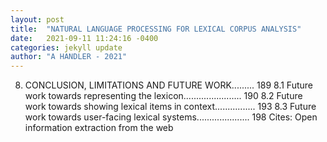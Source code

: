 ```yaml
---
layout: post
title:  "NATURAL LANGUAGE PROCESSING FOR LEXICAL CORPUS ANALYSIS"
date:   2021-09-11 11:24:16 -0400
categories: jekyll update
author: "A HANDLER - 2021"
---
```

8. CONCLUSION, LIMITATIONS AND FUTURE WORK......... 189 8.1 Future work towards representing the lexicon....................... 190 8.2 Future work towards showing lexical items in context................ 193 8.3 Future work towards user-facing lexical systems..................... 198 Cites: Open information extraction from the web